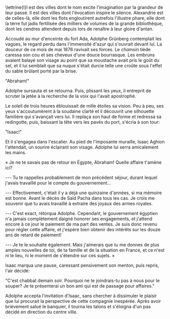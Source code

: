 <!--
C01S01: Une rencontre inattendue
Personnages:
  - Adolphe Grünberg
  - Isaac Aghion
POV: Adolphe Grünberg
Résumé: Adolphe Grünberg vient d'arriver à Alexandrie. Il y rencontre Isaac
Aghion, qui l'invite à dîner.
-->


\lettrine{I}l est des villes dont le nom excite l'imagination par la grandeur de
leur passé. Il est des villes dont l'évocation inspire le silence.
Alexandrie est de celles-là, elle dont les flots engloutirent autrefois
l'illustre phare, elle dont la terre fut jadis fertilisée des milliers
de volumes de la grande bibliothèque, dont les cendres attendent depuis
lors de renaître à leur gloire d'antan.

Accoudé au mur d'enceinte du fort Ada, Adolphe Grünberg contemplait les
vagues, le regard perdu dans l'immensité d'azur qui s'ouvrait devant
lui. La douceur de ce mois de mai 1876 ravivait ses forces. Le *chamsin*
tiède caressa son cou et ses cheveux d'une douce bourrasque. Les embruns
avaient balayé son visage au point que sa moustache avait pris le goût
du sel, et il lui semblait que sa nuque s'était durcie telle une croûte
sous l'effet du sable brûlant porté par la brise.

"Abraham!"

Adolphe sursauta et se retourna. Puis, plissant les yeux, il entreprit
de scruter la jetée à la recherche de la voix qui l'avait apostrophé.

Le soleil de trois heures éblouissait de mille étoiles sa vision. Peu à
peu, ses yeux s'accoutumèrent à la soudaine clarté et il découvrit une
silhouette familière qui s'avançait vers lui. Il replaça son haut de
forme et redressa sa redingotte, puis, baissant la tête vers les pavés
du port, s'écria à son tour:

"Isaac!"

Et il s'engagea dans l'escalier. Au pied de l'imposante muraille, Isaac
Aghion l'attendait, un sourire éclairant son visage. Adolphe lui serra
amicalement les mains.

« Je ne te savais pas de retour en Égypte, Abraham! Quelle affaire
t'amène ici?

--- Tu te rappelles probablement de mon précédent séjour,
durant lequel j'avais travaillé pour le compte du gouvernement...

--- Effectivement, c'était il y a déjà une quinzaine
d'années, si ma mémoire est bonne. Avant le décès de Saïd Pacha dans
tous les cas. Je crois me souvenir que tu avais travaillé
à extraire des joyaux des armes royales.

--- C'est exact,
rétorqua Adolphe. Cependant, le gouvernement égyptien n'a jamais
complètement daigné honorer ses engagements, et j'attend encore à ce
jour le paiement de ma part des ventes. Je suis donc revenu pour
régler cette affaire, et j'espère bien obtenir des intérêts sur les
douze ans de retard de paiement!

--- Je te le souhaite également. Mais
j'aimerais que tu me donnes de plus amples nouvelles de toi, de ta
famille et de la situation en France, et ce n'est ni le lieu, ni le
moment de s'étendre sur ces sujets. »

Isaac marqua une pause, caressant pensivement son menton, puis repris,
l'air décidé:

"C'est chabbat demain soir. Pourquoi ne te joindrais-tu pas à nous
pour le souper? Je te présenterai un bon ami qui est de passage pour
affaires."

Adolphe accepta l'invitation d'Isaac, sans chercher à dissimuler le plaisir que lui
procurait la perspective de cette compagnie inespérée. Après avoir
brièvement salué le banquier, il tourna les talons et s'éloigna
d'un pas décidé en direction du centre ville.


